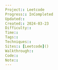```yaml
---
Project:: Leetcode
Progress:: InCompleted
Updated:: 
Created:: 2024-03-23
Difficulty:: 
Time:: 
Tags:: 
Techniques:: 
Sites:: [Leetcode]()
Walkthrough:: 
Code:: 
Note:: 
---
```

